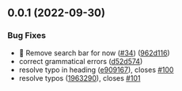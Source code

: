 ## 0.0.1 (2022-09-30)


### Bug Fixes

* :bug: Remove search bar for now ([#34](https://github.com/dunnjacoba/docs/issues/34)) ([962d116](https://github.com/dunnjacoba/docs/commit/962d1164a462976d63f94b66771f20196658871d))
* correct grammatical errors ([d52d574](https://github.com/dunnjacoba/docs/commit/d52d5740102b7ef8f30c7e0b7b584abb1b1b38db))
* resolve typo in heading  ([e909167](https://github.com/dunnjacoba/docs/commit/e9091676472102b25202ff45b5aaad170e45893a)), closes [#100](https://github.com/dunnjacoba/docs/issues/100)
* resolve typos  ([1963290](https://github.com/dunnjacoba/docs/commit/19632903cedd7cbc5e7d41e296167e1699ee2244)), closes [#101](https://github.com/dunnjacoba/docs/issues/101)



